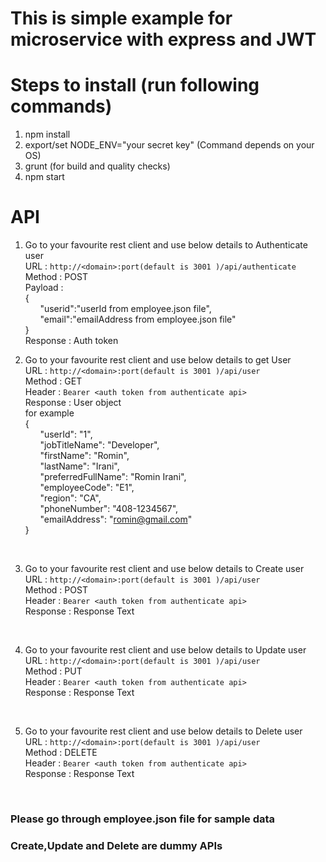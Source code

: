 # This is simple example for microservice with express and JWT

# Steps to install (run following commands)

1) npm install
2) export/set NODE_ENV="your secret key" (Command depends on your OS)
3) grunt (for build and quality checks)
4) npm start

# API
1) Go to your favourite rest client and use below details to Authenticate user<br />
	URL : `http://<domain>:port(default is 3001 )/api/authenticate`<br />
	Method : POST<br />
	Payload : <br />{<br />
			&nbsp;&nbsp;&nbsp;&nbsp;&nbsp;&nbsp;"userid":"userId from employee.json file",<br />
			&nbsp;&nbsp;&nbsp;&nbsp;&nbsp;&nbsp;"email":"emailAddress from employee.json file"<br />
		}<br />
	Response : Auth token<br />

2) Go to your favourite rest client and use below details to get User<br />
	URL : `http://<domain>:port(default is 3001 )/api/user`<br />
	Method : GET<br />
	Header : `Bearer <auth token from authenticate api>`<br />
	Response : User object<br />
	for example<br />
	  {<br />
		  &nbsp;&nbsp;&nbsp;&nbsp;&nbsp;&nbsp;"userId": "1",<br />
		  &nbsp;&nbsp;&nbsp;&nbsp;&nbsp;&nbsp;"jobTitleName": "Developer",<br />
		  &nbsp;&nbsp;&nbsp;&nbsp;&nbsp;&nbsp;"firstName": "Romin",<br />
		  &nbsp;&nbsp;&nbsp;&nbsp;&nbsp;&nbsp;"lastName": "Irani",<br />
		  &nbsp;&nbsp;&nbsp;&nbsp;&nbsp;&nbsp;"preferredFullName": "Romin Irani",<br />
		  &nbsp;&nbsp;&nbsp;&nbsp;&nbsp;&nbsp;"employeeCode": "E1",<br />
		  &nbsp;&nbsp;&nbsp;&nbsp;&nbsp;&nbsp;"region": "CA",<br />
		  &nbsp;&nbsp;&nbsp;&nbsp;&nbsp;&nbsp;"phoneNumber": "408-1234567",<br />
		  &nbsp;&nbsp;&nbsp;&nbsp;&nbsp;&nbsp;"emailAddress": "romin@gmail.com"<br />
		}
<br />

3) Go to your favourite rest client and use below details to Create user<br />
	URL : `http://<domain>:port(default is 3001 )/api/user`<br />
	Method : POST<br />
	Header : `Bearer <auth token from authenticate api>`<br />
	Response : Response Text
<br />

4) Go to your favourite rest client and use below details to Update user<br />
	URL : `http://<domain>:port(default is 3001 )/api/user`<br />
	Method : PUT<br />
	Header : `Bearer <auth token from authenticate api>`<br />
	Response : Response Text
<br />

5) Go to your favourite rest client and use below details to Delete user<br />
	URL : `http://<domain>:port(default is 3001 )/api/user`<br />
	Method : DELETE<br />
	Header : `Bearer <auth token from authenticate api>`<br />
	Response : Response Text
<br />

### Please go through employee.json file for sample data<br />
### Create,Update and Delete are dummy APIs<br />
